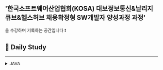 ## '한국소프트웨어산업협회(KOSA) 대보정보통신&날리지큐브&헬스허브 채용확정형 SW개발자 양성과정 과정'
을 수강하며 기록하는 공간입니다 :exclamation:

## 💙 Daily Study
---------------------

<details>
<summary>JAVA</summary>

###  DAY1
1. [DAY1](https://github.com/HiImJenna/KOSA/tree/main/22.08.19_DAY1)  

###  DAY2
1. [DAY2](https://github.com/HiImJenna/KOSA/tree/main/22.08.22_DAY2)

###  DAY3
1. [if](https://github.com/HiImJenna/KOSA/tree/main/22.08.23_DAY3#1-if%EB%AC%B8)
2. [switch / case](https://github.com/HiImJenna/KOSA/tree/main/22.08.23_DAY3#2-switchcase%EB%AC%B8)
3. [for](https://github.com/HiImJenna/KOSA/tree/main/22.08.23_DAY3#3-for%EB%AC%B8)
4. [print_format](https://github.com/HiImJenna/KOSA/tree/main/22.08.23_DAY3#4-printf_format)

###  DAY4
1. [for](https://github.com/HiImJenna/KOSA/tree/main/22.08.24_DAY4#1-for%EB%AC%B8)
2. [while](https://github.com/HiImJenna/KOSA/tree/main/22.08.24_DAY4#2-while%EB%AC%B8)
3. [do-while](https://github.com/HiImJenna/KOSA/tree/main/22.08.24_DAY4#3-do---while%EB%AC%B8)
4. [플로차트](https://github.com/HiImJenna/KOSA/tree/main/22.08.24_DAY4#4-%ED%94%8C%EB%A1%9C%EC%B0%A8%ED%8A%B8-%EA%B3%BC%EC%A0%9C)

###  DAY5
1. [class](https://github.com/HiImJenna/KOSA/tree/main/22.08.25_DAY5#1-class)
2. [method](https://github.com/HiImJenna/KOSA/tree/main/22.08.25_DAY5#2-method)
3. [getter / setter](https://github.com/HiImJenna/KOSA/tree/main/22.08.25_DAY5#3-getter--setter)
4. [메모리구조](https://github.com/HiImJenna/KOSA/tree/main/22.08.25_DAY5#4-%EB%A9%94%EB%AA%A8%EB%A6%AC-%EA%B5%AC%EC%A1%B0)
  
###  DAY6
1. [Airplane 설계](https://github.com/HiImJenna/KOSA/tree/main/22.08.26_DAY6#1-airplane-%EC%84%A4%EA%B3%84-)
2. [class 설계](https://github.com/HiImJenna/KOSA/tree/main/22.08.26_DAY6#2card-%EC%84%A4%EA%B3%84)
3. [instance 변수](https://github.com/HiImJenna/KOSA/tree/main/22.08.26_DAY6#3-instance-%EB%B3%80%EC%88%98-)
4. [static함수와 일반함수](https://github.com/HiImJenna/KOSA/tree/main/22.08.26_DAY6#4-static-%ED%95%A8%EC%88%98%EC%99%80-%EC%9D%BC%EB%B0%98-%ED%95%A8%EC%88%98-)
 

###  DAY7
1. [call by value / call by ref](https://github.com/HiImJenna/KOSA/tree/main/22.08.29_DAY7#1-call-by-value-vs-call-by-ref-)
2. [overloading](https://github.com/HiImJenna/KOSA/tree/main/22.08.29_DAY7#2-overloading-)
3. [생성자함수](https://github.com/HiImJenna/KOSA/tree/main/22.08.29_DAY7#3-%EC%83%9D%EC%84%B1%EC%9E%90%ED%95%A8%EC%88%98-constructor-)
4. [Exception](https://github.com/HiImJenna/KOSA/tree/main/22.08.29_DAY7#4-exception-)
5. [do-while](https://github.com/HiImJenna/KOSA/tree/main/22.08.29_DAY7#5-do-while-)
6. [this](https://github.com/HiImJenna/KOSA/tree/main/22.08.29_DAY7#6-this-)

###  DAY8
1. [배열 array](https://github.com/HiImJenna/KOSA/tree/main/22.08.30_DAY8#1-%EB%B0%B0%EC%97%B4-array-)
2. [개선된 for문](https://github.com/HiImJenna/KOSA/tree/main/22.08.30_DAY8#-%EA%B0%9C%EC%84%A0%EB%90%9C-for%EB%AC%B8)
3. [2차원배열](https://github.com/HiImJenna/KOSA/tree/main/22.08.30_DAY8#-2%EC%B0%A8%EC%9B%90-%EB%B0%B0%EC%97%B4)


###  DAY9
1. [Lotto 시나리오](https://github.com/HiImJenna/KOSA/tree/main/22.08.31_DAY9#1-lotto-%EC%8B%9C%EB%82%98%EB%A6%AC%EC%98%A4)
2. [Cinema 시나리오](https://github.com/HiImJenna/KOSA/tree/main/22.08.31_DAY9#2-cinema-%EC%8B%9C%EB%82%98%EB%A6%AC%EC%98%A4-)

###  DAY10
1. [상속 Inherit / 포함 Composition](https://github.com/HiImJenna/KOSA/tree/main/22.09.01_DAY10#1-%EC%83%81%EC%86%8D-inherit--%ED%8F%AC%ED%95%A8-composition-)
2. [super](https://github.com/HiImJenna/KOSA/tree/main/22.09.01_DAY10#2-super--)
3. [Override](https://github.com/HiImJenna/KOSA/tree/main/22.09.01_DAY10#3-override-)
4. [Annoation](https://github.com/HiImJenna/KOSA/tree/main/22.09.01_DAY10#4-annotation-)
5. [.toString](https://github.com/HiImJenna/KOSA/tree/main/22.09.01_DAY10#5-tostring-)
6. [Final](https://github.com/HiImJenna/KOSA/tree/main/22.09.01_DAY10#6-final-)
7. [Finnally / throw](https://github.com/HiImJenna/KOSA/tree/main/22.09.01_DAY10#7-fianlly--throw-)

### DAY11
1. [String class](https://github.com/HiImJenna/KOSA/tree/main/22.09.02_DAY11#1-string-class-)
2. [String method](https://github.com/HiImJenna/KOSA/tree/main/22.09.02_DAY11#2-string-method-)
3. [Protected 접근자](https://github.com/HiImJenna/KOSA/tree/main/22.09.02_DAY11#3-protected-%EC%A0%91%EA%B7%BC%EC%A0%9C%ED%95%9C%EC%9E%90-)

### DAY12
1. [다형성 Polymorphism](https://github.com/HiImJenna/KOSA/tree/main/22.09.05_DAY12#1-%EB%8B%A4%ED%98%95%EC%84%B1-polymorphism-)
2. [디자인패턴 Singleton](https://github.com/HiImJenna/KOSA/tree/main/22.09.05_DAY12#2-%EB%94%94%EC%9E%90%EC%9D%B8%ED%8C%A8%ED%84%B4-singleton-)
3. [추상 클래스 abstract class](https://github.com/HiImJenna/KOSA/tree/main/22.09.05_DAY12#3-%EC%B6%94%EC%83%81-%ED%81%B4%EB%9E%98%EC%8A%A4-abstract-class-)

### DAY13
1. [추상 클래스 abstract class](https://github.com/HiImJenna/KOSA/tree/main/22.09.06_DAY13#1-%EC%B6%94%EC%83%81-%ED%81%B4%EB%9E%98%EC%8A%A4-abstract-class-)
2. [인터페이스 Interface](https://github.com/HiImJenna/KOSA/tree/main/22.09.06_DAY13#2-%EC%9D%B8%ED%84%B0%ED%8E%98%EC%9D%B4%EC%8A%A4-interface-)

### DAY14
<<<<<<< HEAD
1. [UML](https://github.com/HiImJenna/KOSA/tree/main/22.09.06_DAY14#1-uml-)
2. [클래스다이어그램](https://github.com/HiImJenna/KOSA/tree/main/22.09.06_DAY14#2-%ED%81%B4%EB%9E%98%EC%8A%A4-%EB%8B%A4%EC%9D%B4%EC%96%B4%EA%B7%B8%EB%9E%A8-class-diagram-)
3. [UCASE](https://github.com/HiImJenna/KOSA/tree/main/22.09.06_DAY14#3-%EC%9C%A0%EC%BC%80%EC%9D%B4%EC%8A%A4-ucase-)
4. [정규표현식](https://github.com/HiImJenna/KOSA/tree/main/22.09.06_DAY14#4-%EC%A0%95%EA%B7%9C%ED%91%9C%ED%98%84%EC%8B%9D-)

### DAY15
1.
2.
3.
=======
1. 
2. 
3. 
>>>>>>> 5760221f98d3c2cfce91b142328a34a81066a420
